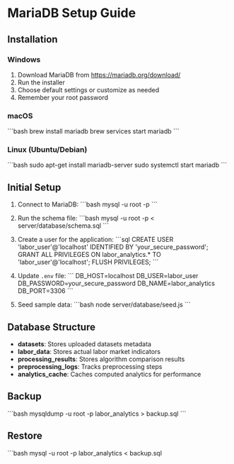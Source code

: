 # MariaDB Setup Guide

## Installation

### Windows
1. Download MariaDB from https://mariadb.org/download/
2. Run the installer
3. Choose default settings or customize as needed
4. Remember your root password

### macOS
\`\`\`bash
brew install mariadb
brew services start mariadb
\`\`\`

### Linux (Ubuntu/Debian)
\`\`\`bash
sudo apt-get install mariadb-server
sudo systemctl start mariadb
\`\`\`

## Initial Setup

1. Connect to MariaDB:
\`\`\`bash
mysql -u root -p
\`\`\`

2. Run the schema file:
\`\`\`bash
mysql -u root -p < server/database/schema.sql
\`\`\`

3. Create a user for the application:
\`\`\`sql
CREATE USER 'labor_user'@'localhost' IDENTIFIED BY 'your_secure_password';
GRANT ALL PRIVILEGES ON labor_analytics.* TO 'labor_user'@'localhost';
FLUSH PRIVILEGES;
\`\`\`

4. Update `.env` file:
\`\`\`
DB_HOST=localhost
DB_USER=labor_user
DB_PASSWORD=your_secure_password
DB_NAME=labor_analytics
DB_PORT=3306
\`\`\`

5. Seed sample data:
\`\`\`bash
node server/database/seed.js
\`\`\`

## Database Structure

- **datasets**: Stores uploaded datasets metadata
- **labor_data**: Stores actual labor market indicators
- **processing_results**: Stores algorithm comparison results
- **preprocessing_logs**: Tracks preprocessing steps
- **analytics_cache**: Caches computed analytics for performance

## Backup

\`\`\`bash
mysqldump -u root -p labor_analytics > backup.sql
\`\`\`

## Restore

\`\`\`bash
mysql -u root -p labor_analytics < backup.sql
